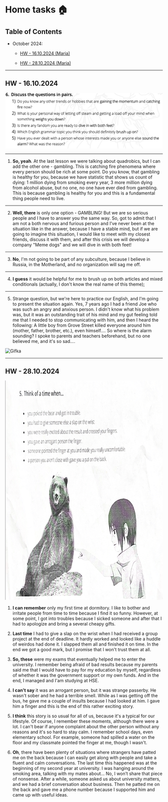# Home tasks 🏠

## Table of Contents

- October 2024:

    - [HW - 16.10.2024 (Maria)](#hw1)

    - [HW - 28.10.2024 (Maria)](#hw2)


---


## HW - 16.10.2024
<a name="hw1"></a>


![Picture_1](../pictures/image_2.png)

---

1) **So, yeah**. At the last lesson we were talking about quadrobics, but I can add the other one - gambling. This is catching fire phenomena where every person should be rich at some point. Do you know, that gambling is healthy for you, because we have statistic that shows us count of dying: 1 million dying from smoking every year, 3 more million dying from alcohol abuse, but no one, no one have ever died from gambling. This is because gambling is healthy for you and this is a fundamental thing people need to live.

---

2) **Well, there** is only one option - GAMBLING! But we are so serious people and I have to answer you the same way. So, got to admit that I am not a both nervous and furious person and I've never been at the situation like in the answer, because I have a stable mind, but if we are going to imagine this situation, I would like to meet with my closest friends, discuss it with them, and after this crisis we will develop a company "Meme dogs" and we will dive in with both feet!

---

3) **No**, I'm not going to be part of any subculture, because I believe in Russia, in the Motherland, and no organization will sag me off.

---

4) **I guess** it would be helpful for me to brush up on both articles and mixed conditionals (actually, I don't know the real name of this theme);

---

5) Strange question, but we're here to practice our English, and I'm going to present the situation again. Yes, 7 years ago I had a friend Joe who was such an angry and anxious person. I didn't know what his problem was, but it was an outstanding trait of his mind and my gut feeling told me that I needed to stop communicating with him, and then I heard the following: A little boy from Grove Street killed everyone around him (mother, father, brother, etc.), even himself.... So where is the alarm sounding? I spoke to parents and teachers beforehand, but no one believed me, and it's so sad....

![Gifka](../pictures/gif_2.gif)

---

## HW - 28.10.2024
<a name="hw2"></a>

<img src="../pictures/image_6.png" height="700" width="1100">

1) **I can remember** only my first time at dormitory. I like to bother and irritate people from time to time because I find it so funny. However, at some point, I got into troubles because I sicked someone and after that I had to apologize and bring a several cheapy gifts.

2) **Last time** I had to give a slap on the wrist when I had received a group project at the end of deadline. It hardly worked and looked like a huddle of weirdos had done it. I slapped them all and finished it on time. In the end we got a good mark, but I promise that I won't trust them at all.

3) **So, these** were my exams that eventually helped me to enter the university. I remember being afraid of bad results because my parents said me that I would have to pay for my education by myself, regardless of whether it was the government support or my own funds. And in the end, I managed and I'am studying at HSE.

4) **I can't say** it was an arrogant person, but it was strange passerby. He wasn't sober and he had a terrible smell. While as I was getting off the bus, he gave me a couple of insults because I had looked at him. I gave him a finger and this is the end of this rather exciting story. 

5) **I think** this story is so usual for all of us, because it's a typical for our lifestyle. Of course, I remember these moments, although there were a lot. I can't bear if anyone complaint about the other person without any reasons and it's so hard to stay calm. I remember school days, even elementary school. For example, someone had spilled a water on the floor and my classmate pointed the finger at me, though I wasn't.

6) **Oh**, there have been plenty of situations where strangers have patted me on the back because I can easily get along with people and take a fluent and calm conversations. The last time this happened was at the beginning of my second year at university. I was hanging around the smoking area, talking with my mates about… No, I won’t share that piece of nonsense. After a while, someone asked us about university matters, and we had a brief conversation about business. Then he patted me on the back and gave me a phone number because I supported him and came up with useful ideas.